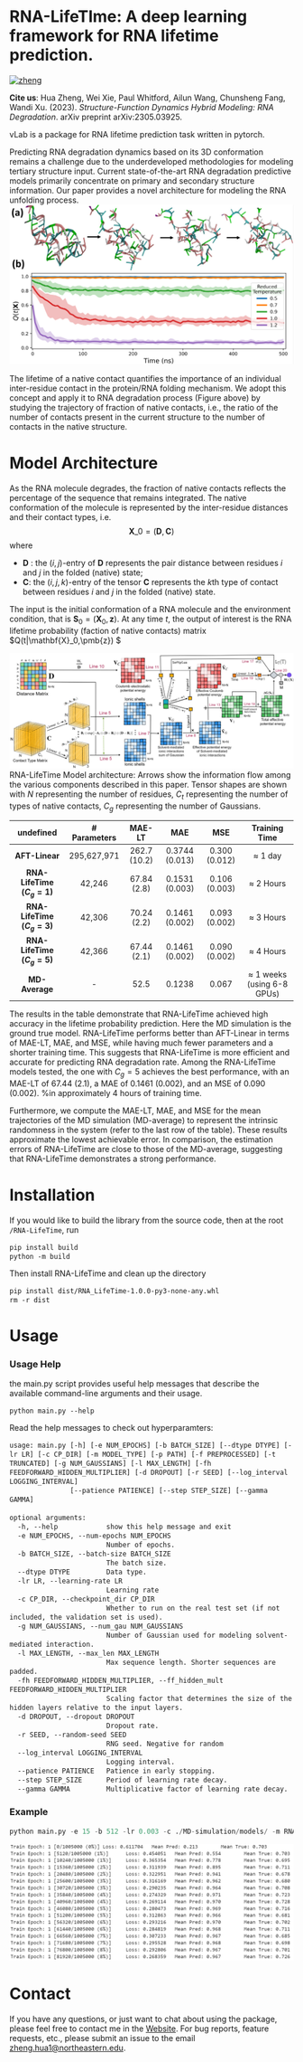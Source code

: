 RNA-LifeTIme: A deep learning framework for RNA lifetime prediction.
===========
[![zheng](https://img.shields.io/badge/Author-Zheng.H-yellow)](https://zhenghuazx.github.io/hua.zheng/)

**Cite us**: Hua Zheng, Wei Xie, Paul Whitford, Ailun Wang, Chunsheng Fang, Wandi Xu. (2023). _Structure-Function Dynamics Hybrid Modeling: RNA Degradation_. arXiv preprint arXiv:2305.03925.

vLab is a package for RNA lifetime prediction task written in pytorch. 

Predicting RNA degradation dynamics based on its 3D conformation remains a challenge due to the underdeveloped 
methodologies for modeling tertiary structure input. Current state-of-the-art RNA degradation predictive models 
primarily concentrate on primary and secondary structure information. Our paper provides a novel architecture for 
modeling the RNA unfolding process.
![](assets/degradtion_processing.png)

The lifetime of a native contact quantifies the importance of an individual inter-residue contact in the 
protein/RNA folding mechanism. We adopt this concept and apply it to RNA degradation process
(Figure above) by studying the trajectory of fraction of native contacts, i.e., the ratio of the number of 
contacts present in the current structure to the number of contacts in the native structure.


# Model Architecture


As the RNA molecule degrades, the fraction of native contacts reflects the percentage of the sequence that remains integrated.
The native conformation of the molecule is represented by the inter-residue distances and their contact types, i.e. 
$$\mathbf{X}\_0=(\mathbf{D}, \mathbf{C})$$
where 
* $\mathbf{D}$ : the $(i,j)$-entry of $\mathbf{D}$ represents the pair distance between 
residues $i$ and $j$ in the folded (native) state; 
* $\mathbf{C}$: the $(i,j, k)$-entry of the tensor $\mathbf{C}$ represents the $k$th type of contact between residues $i$ and $j$ in the folded (native) state. 

The input is the initial conformation of a RNA molecule and the environment condition, that is $\mathbf{S}_0 = (\mathbf{X}_0, \pmb{z})$. 
At any time $t$, the output of interest is the RNA lifetime probability (faction of native contacts) matrix $Q(t|\mathbf{X}\_0,\pmb{z}) $


![](assets/Network.png)
RNA-LifeTime Model architecture: Arrows show the information flow among the various components described in this paper. 
Tensor shapes are shown with $N$ representing the number of residues, $C_t$ representing the number of types of native contacts, $C_g$ representing the number of Gaussians.

|       **undefined**        | **\# Parameters** | **MAE-LT**   | **MAE**        | **MSE**       | **Training Time**                  |
|:--------------------------:|:-----------------:|:------------:|:--------------:|:-------------:|:----------------------------------:|
|       **AFT-Linear**       | 295,627,971       | 262.7 (10.2) | 0.3744 (0.013) | 0.300 (0.012) | $\approx$ 1 day                    |
| **RNA-LifeTime ($C_g=1$)** | 42,246            | 67.84 (2.8)  | 0.1531 (0.003) | 0.106 (0.003) | $\approx$ 2 Hours                  |
| **RNA-LifeTime ($C_g=3$)** | 42,306            | 70.24 (2.2)  | 0.1461 (0.002) | 0.093 (0.002) | $\approx$ 3 Hours                  |
| **RNA-LifeTime ($C_g=5$)** | 42,366            | 67.44 (2.1)  | 0.1461 (0.002) | 0.090 (0.002) | $\approx$ 4 Hours                  |
|       **MD-Average**       | -                 | 52.5         | 0.1238         | 0.067         | $\approx$ 1 weeks (using 6-8 GPUs) |

The results in the table demonstrate that RNA-LifeTime achieved high accuracy in the lifetime probability prediction. Here the MD simulation is the ground true model. RNA-LifeTime performs better than AFT-Linear in terms of MAE-LT, MAE, and MSE, while having much fewer parameters and a shorter training time. This suggests that RNA-LifeTime is more efficient and accurate for predicting RNA degradation rate. Among the RNA-LifeTime models tested, the one with $C_g=5$ achieves the best performance, with an MAE-LT of 67.44 (2.1), a MAE of 0.1461 (0.002), and an MSE of 0.090 (0.002).
%in approximately 4 hours of training time. 

Furthermore, we compute the MAE-LT, MAE, and MSE for the mean trajectories of the MD simulation (MD-average) to represent the intrinsic randomness in the system (refer to the last row of the table). These results approximate the lowest achievable error. In comparison, the estimation errors of RNA-LifeTime are close to those of the MD-average, suggesting that RNA-LifeTime demonstrates a strong performance.

Installation
======================================
If you would like to build the library from the source code, then at the root `/RNA-LifeTime`, run
```shell
pip install build
python -m build
```
Then install RNA-LifeTime and clean up the directory
```shell
pip install dist/RNA_LifeTime-1.0.0-py3-none-any.whl
rm -r dist
```
Usage
======================================
### Usage Help
the main.py script provides useful help messages that describe the available command-line arguments and their usage.
```shell
python main.py --help
```
Read the help messages to check out hyperparamters:
```shell
usage: main.py [-h] [-e NUM_EPOCHS] [-b BATCH_SIZE] [--dtype DTYPE] [-lr LR] [-c CP_DIR] [-m MODEL_TYPE] [-p PATH] [-f PREPROCESSED] [-t TRUNCATED] [-g NUM_GAUSSIANS] [-l MAX_LENGTH] [-fh FEEDFORWARD_HIDDEN_MULTIPLIER] [-d DROPOUT] [-r SEED] [--log_interval LOGGING_INTERVAL]
               [--patience PATIENCE] [--step STEP_SIZE] [--gamma GAMMA]

optional arguments:
  -h, --help            show this help message and exit
  -e NUM_EPOCHS, --num-epochs NUM_EPOCHS
                        Number of epochs.
  -b BATCH_SIZE, --batch-size BATCH_SIZE
                        The batch size.
  --dtype DTYPE         Data type.
  -lr LR, --learning-rate LR
                        Learning rate
  -c CP_DIR, --checkpoint_dir CP_DIR
                        Whether to run on the real test set (if not included, the validation set is used).
  -g NUM_GAUSSIANS, --num_gau NUM_GAUSSIANS
                        Number of Gaussian used for modeling solvent-mediated interaction.
  -l MAX_LENGTH, --max_len MAX_LENGTH
                        Max sequence length. Shorter sequences are padded.
  -fh FEEDFORWARD_HIDDEN_MULTIPLIER, --ff_hidden_mult FEEDFORWARD_HIDDEN_MULTIPLIER
                        Scaling factor that determines the size of the hidden layers relative to the input layers.
  -d DROPOUT, --dropout DROPOUT
                        Dropout rate.
  -r SEED, --random-seed SEED
                        RNG seed. Negative for random
  --log_interval LOGGING_INTERVAL
                        Logging interval.
  --patience PATIENCE   Patience in early stopping.
  --step STEP_SIZE      Period of learning rate decay.
  --gamma GAMMA         Multiplicative factor of learning rate decay.
```

### Example
```python
python main.py -e 15 -b 512 -lr 0.003 -c ./MD-simulation/models/ -m RNA-LifeTime -p ./MD-simulation/ -f False -g 3 -l 72 -t False -d 0.2 -r 1 --step 3 --gamma 0.3
```
![img.png](assets/training.png)

# Contact
If you have any questions, or just want to chat about using the package,
please feel free to contact me in the [Website](https://zhenghuazx.github.io/hua.zheng/).
For bug reports, feature requests, etc., please submit an issue to the email <zheng.hua1@northeastern.edu>.
